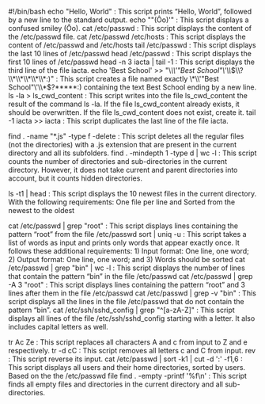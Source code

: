#!/bin/bash
echo "Hello, World" : This script prints “Hello, World”, followed by a new line to the standard output.
echo "\"(Ôo)'" : This script displays a confused smiley (Ôo).
cat /etc/passwd : This script displays the content of the /etc/passwd file.
cat /etc/passwd /etc/hosts : This script displays the content of /etc/passwd and /etc/hosts
tail /etc/passwd : This script displays the last 10 lines of /etc/passwd
head /etc/passwd : This script displays the first 10 lines of /etc/passwd
head -n 3 iacta | tail -1 : This script displays the third line of the file iacta.
echo 'Best School'  >> "\\*\\\\'\"Best School\"\\'\\\\*$\\?\\*\\*\\*\\*\\*:)" : This script creates a file named exactly \*\\'"Best School"\'\\*$\?\*\*\*\*\*:) containing the text Best School ending by a new line.
ls -la > ls_cwd_content : This script writes into the file ls_cwd_content the result of the command ls -la. If the file ls_cwd_content already exists, it should be overwritten. If the file ls_cwd_content does not exist, create it.
tail -1 iacta >> iacta : This script duplicates the last line of the file iacta.

find . -name "*.js" -type f -delete : This script deletes all the regular files (not the directories) with a .js extension that are present in the current directory and all its subfolders.
find . -mindepth 1 -type d | wc -l : This script counts the number of directories and sub-directories in the current directory. However, it does not take current and parent directories into account, but it counts hidden directories.

ls -t1 | head : This script displays the 10 newest files in the current directory. With the following requirements: One file per line and Sorted from the newest to the oldest

cat /etc/passwd | grep "root" : This script displays lines containing the pattern “root” from the file /etc/passwd
sort | uniq -u : This script  takes a list of words as input and prints only words that appear exactly once. It follows these additional requirements: 1) Input format: One line, one word; 2) Output format: One line, one word; and 3) Words should be sorted
cat /etc/passwd | grep "bin" | wc -l : This script displays the number of lines that contain the pattern “bin” in the file /etc/passwd
cat /etc/passwd | grep -A 3 "root" : This script displays lines containing the pattern “root” and 3 lines after them in the file /etc/passwd
cat /etc/passwd | grep -v "bin" : This script displays all the lines in the file /etc/passwd that do not contain the pattern “bin”.
cat /etc/ssh/sshd_config | grep "^[a-zA-Z]" : This script displays all lines of the file /etc/ssh/sshd_config starting with a letter. It also includes capital letters as well.

tr Ac Ze : This script replaces all characters A and c from input to Z and e respectively.
tr -d cC : This script removes all letters c and C from input.
rev : This script reverse its input.
cat /etc/passwd | sort -k1 | cut -d ':' -f1,6 : This script displays all users and their home directories, sorted by users. Based on the the /etc/passwd file
find . -empty -printf '%f\n' : This script finds all empty files and directories in the current directory and all sub-directories.
